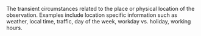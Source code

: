 The transient circumstances related to the place or physical location of the observation. 
Examples include location specific information such as weather, local time, traffic, day of the week, workday vs. holiday, working hours.
